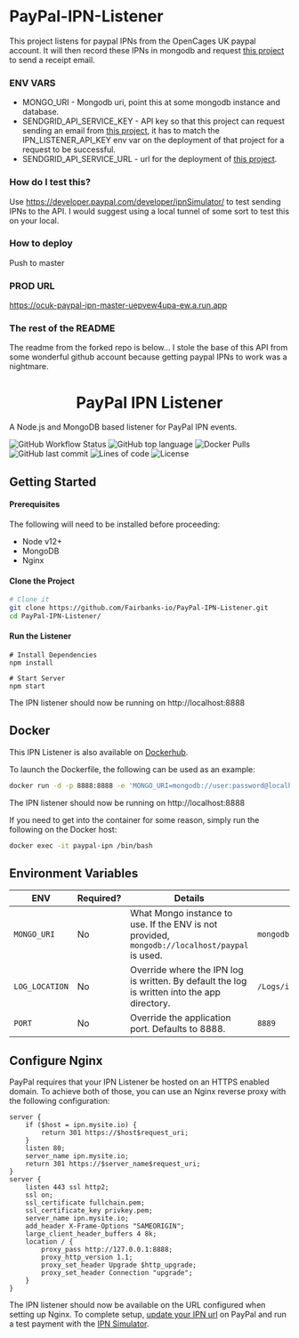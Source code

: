 # PayPal-IPN-Listener
This project listens for paypal IPNs from the OpenCages UK paypal account. It will then record these IPNs in mongodb and request [this project](https://github.com/otwarteklatki/uk-sendgrid-api) to send a receipt email. 

### ENV VARS
- MONGO_URI - Mongodb uri, point this at some mongodb instance and database.
- SENDGRID_API_SERVICE_KEY - API key so that this project can request sending an email from [this project](https://github.com/otwarteklatki/uk-sendgrid-api), it has to match the IPN_LISTENER_API_KEY env var on the deployment of that project for a request to be successful. 
- SENDGRID_API_SERVICE_URL - url for the deployment of [this project](https://github.com/otwarteklatki/uk-sendgrid-api).

### How do I test this?
Use https://developer.paypal.com/developer/ipnSimulator/ to test sending IPNs to the API. I would suggest using a local tunnel of some sort to test this on your local. 

### How to deploy
Push to master

### PROD URL
https://ocuk-paypal-ipn-master-uepvew4upa-ew.a.run.app

### The rest of the README
The readme from the forked repo is below... I stole the base of this API from some wonderful github account because getting paypal IPNs to work was a nightmare. 

<h1 align="center">
  PayPal IPN Listener
</h1>

A Node.js and MongoDB based listener for PayPal IPN events.

![GitHub Workflow Status](<https://img.shields.io/github/workflow/status/Fairbanks-io/PayPal-IPN-Listener/Create%20Release(s)?label=Docker%20Build>)
![GitHub top language](https://img.shields.io/github/languages/top/Fairbanks-io/PayPal-IPN-Listener.svg)
![Docker Pulls](https://img.shields.io/docker/pulls/fairbanksio/paypal-ipn-listener.svg)
![GitHub last commit](https://img.shields.io/github/last-commit/Fairbanks-io/PayPal-IPN-Listener.svg)
![Lines of code](https://img.shields.io/tokei/lines/github/jonfairbanks/docker-node-init)
![License](https://img.shields.io/github/license/Fairbanks-io/PayPal-IPN-Listener.svg)

## Getting Started

#### Prerequisites

The following will need to be installed before proceeding:

- Node v12+
- MongoDB
- Nginx

#### Clone the Project

```sh
# Clone it
git clone https://github.com/Fairbanks-io/PayPal-IPN-Listener.git
cd PayPal-IPN-Listener/
```

#### Run the Listener

```
# Install Dependencies
npm install

# Start Server
npm start
```

The IPN listener should now be running on http://localhost:8888

## Docker

This IPN Listener is also available on [Dockerhub](https://hub.docker.com/r/fairbanksio/paypal-ipn-listener).

To launch the Dockerfile, the following can be used as an example:

```sh
docker run -d -p 8888:8888 -e 'MONGO_URI=mongodb://user:password@localhost:27018/paypal' --restart unless-stopped --name 'paypal-ipn' fairbanksio/paypal-ipn-listener
```

The IPN listener should now be running on http://localhost:8888

If you need to get into the container for some reason, simply run the following on the Docker host:

```sh
docker exec -it paypal-ipn /bin/bash
```

## Environment Variables

| ENV            | Required? | Details                                                                                       | Example                                          |
| -------------- | --------- | --------------------------------------------------------------------------------------------- | ------------------------------------------------ |
| `MONGO_URI`    | No        | What Mongo instance to use. If the ENV is not provided, `mongodb://localhost/paypal` is used. | `mongodb://user:password@localhost:27018/paypal` |
| `LOG_LOCATION` | No        | Override where the IPN log is written. By default the log is written into the app directory.  | `/Logs/ipn.log`                                  |
| `PORT`         | No        | Override the application port. Defaults to 8888.                                              | `8889`                                           |

## Configure Nginx

PayPal requires that your IPN Listener be hosted on an HTTPS enabled domain. To achieve both of those, you can use an Nginx reverse proxy with the following configuration:

```
server {
    if ($host = ipn.mysite.io) {
        return 301 https://$host$request_uri;
    }
    listen 80;
    server_name ipn.mysite.io;
    return 301 https://$server_name$request_uri;
}
server {
    listen 443 ssl http2;
    ssl on;
    ssl_certificate fullchain.pem;
    ssl_certificate_key privkey.pem;
    server_name ipn.mysite.io;
    add_header X-Frame-Options "SAMEORIGIN";
    large_client_header_buffers 4 8k;
    location / {
        proxy_pass http://127.0.0.1:8888;
        proxy_http_version 1.1;
        proxy_set_header Upgrade $http_upgrade;
        proxy_set_header Connection "upgrade";
    }
}
```

The IPN listener should now be available on the URL configured when setting up Nginx. To complete setup, [update your IPN url](https://developer.paypal.com/docs/classic/ipn/integration-guide/IPNSetup/) on PayPal and run a test payment with the [IPN Simulator](https://developer.paypal.com/developer/ipnSimulator/).
